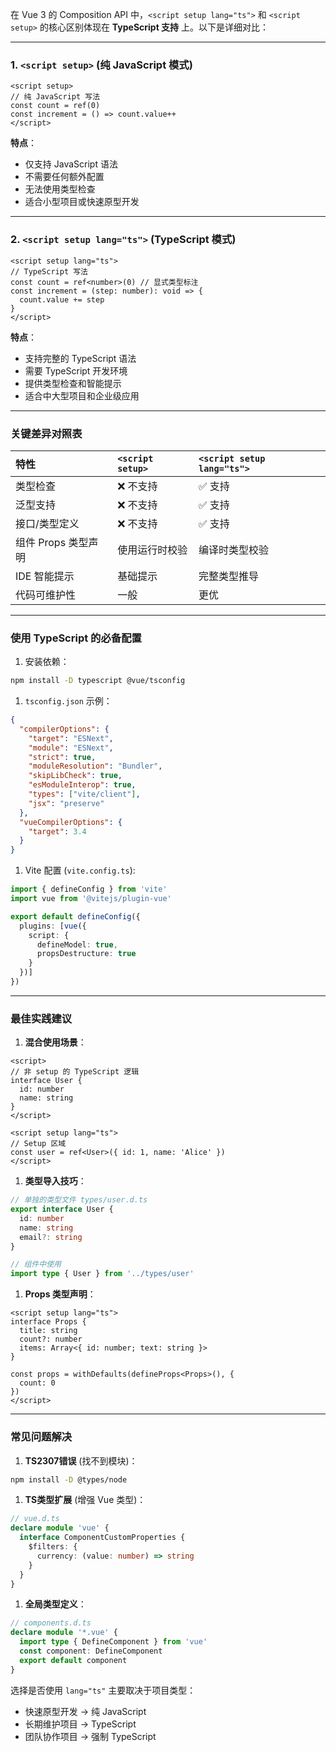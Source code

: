 在 Vue 3 的 Composition API 中，`<script setup lang="ts">` 和 `<script setup>` 的核心区别体现在 **TypeScript 支持** 上。以下是详细对比：

------

### 1. `<script setup>` (纯 JavaScript 模式)

```vue
<script setup>
// 纯 JavaScript 写法
const count = ref(0)
const increment = () => count.value++
</script>
```

**特点**：

- 仅支持 JavaScript 语法
- 不需要任何额外配置
- 无法使用类型检查
- 适合小型项目或快速原型开发

------

### 2. `<script setup lang="ts">` (TypeScript 模式)

```vue
<script setup lang="ts">
// TypeScript 写法
const count = ref<number>(0) // 显式类型标注
const increment = (step: number): void => {
  count.value += step
}
</script>
```

**特点**：

- 支持完整的 TypeScript 语法
- 需要 TypeScript 开发环境
- 提供类型检查和智能提示
- 适合中大型项目和企业级应用

------

### 关键差异对照表

| 特性                | `<script setup>` | `<script setup lang="ts">` |
| :------------------ | :--------------- | :------------------------- |
| 类型检查            | ❌ 不支持         | ✅ 支持                     |
| 泛型支持            | ❌ 不支持         | ✅ 支持                     |
| 接口/类型定义       | ❌ 不支持         | ✅ 支持                     |
| 组件 Props 类型声明 | 使用运行时校验   | 编译时类型校验             |
| IDE 智能提示        | 基础提示         | 完整类型推导               |
| 代码可维护性        | 一般             | 更优                       |

------

### 使用 TypeScript 的必备配置

1. 安装依赖：

```bash
npm install -D typescript @vue/tsconfig
```

1. `tsconfig.json` 示例：

```json
{
  "compilerOptions": {
    "target": "ESNext",
    "module": "ESNext",
    "strict": true,
    "moduleResolution": "Bundler",
    "skipLibCheck": true,
    "esModuleInterop": true,
    "types": ["vite/client"],
    "jsx": "preserve"
  },
  "vueCompilerOptions": {
    "target": 3.4
  }
}
```

1. Vite 配置 (`vite.config.ts`):

```typescript
import { defineConfig } from 'vite'
import vue from '@vitejs/plugin-vue'

export default defineConfig({
  plugins: [vue({
    script: {
      defineModel: true,
      propsDestructure: true
    }
  })]
})
```

------

### 最佳实践建议

1. **混合使用场景**：

```vue
<script>
// 非 setup 的 TypeScript 逻辑
interface User {
  id: number
  name: string
}
</script>

<script setup lang="ts">
// Setup 区域
const user = ref<User>({ id: 1, name: 'Alice' })
</script>
```

1. **类型导入技巧**：

```typescript
// 单独的类型文件 types/user.d.ts
export interface User {
  id: number
  name: string
  email?: string
}

// 组件中使用
import type { User } from '../types/user'
```

1. **Props 类型声明**：

```vue
<script setup lang="ts">
interface Props {
  title: string
  count?: number
  items: Array<{ id: number; text: string }>
}

const props = withDefaults(defineProps<Props>(), {
  count: 0
})
</script>
```

------

### 常见问题解决

1. **TS2307错误** (找不到模块)：

```bash
npm install -D @types/node
```

1. **TS类型扩展** (增强 Vue 类型)：

```typescript
// vue.d.ts
declare module 'vue' {
  interface ComponentCustomProperties {
    $filters: {
      currency: (value: number) => string
    }
  }
}
```

1. **全局类型定义**：

```typescript
// components.d.ts
declare module '*.vue' {
  import type { DefineComponent } from 'vue'
  const component: DefineComponent
  export default component
}
```

选择是否使用 `lang="ts"` 主要取决于项目类型：

- 快速原型开发 → 纯 JavaScript
- 长期维护项目 → TypeScript
- 团队协作项目 → 强制 TypeScript
